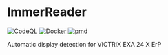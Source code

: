 # ImmerReader
[![CodeQL](https://github.com/kerozoli/ImmerReader/actions/workflows/codeql.yml/badge.svg)](https://github.com/kerozoli/ImmerReader/actions/workflows/codeql.yml)
[![Docker](https://github.com/kerozoli/ImmerReader/actions/workflows/docker-publish.yml/badge.svg)](https://github.com/kerozoli/ImmerReader/actions/workflows/docker-publish.yml)
[![pmd](https://github.com/kerozoli/ImmerReader/actions/workflows/pmd.yml/badge.svg)](https://github.com/kerozoli/ImmerReader/actions/workflows/pmd.yml)

Automatic display detection for VICTRIX EXA 24 X ErP
